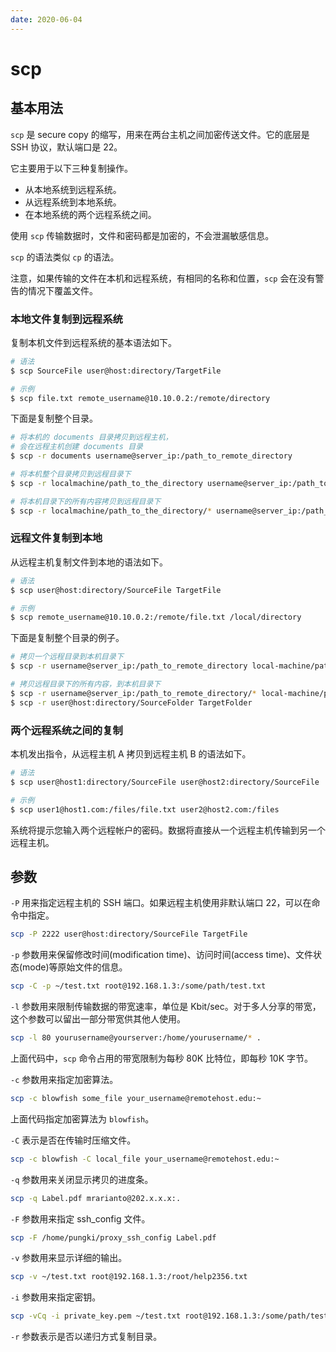 ```yaml
---
date: 2020-06-04
---
```


# scp

## 基本用法

`scp` 是 secure copy 的缩写，用来在两台主机之间加密传送文件。它的底层是 SSH 协议，默认端口是 22。

它主要用于以下三种复制操作。

- 从本地系统到远程系统。
- 从远程系统到本地系统。
- 在本地系统的两个远程系统之间。

使用 `scp` 传输数据时，文件和密码都是加密的，不会泄漏敏感信息。

`scp` 的语法类似 `cp` 的语法。

注意，如果传输的文件在本机和远程系统，有相同的名称和位置，`scp` 会在没有警告的情况下覆盖文件。

### 本地文件复制到远程系统

复制本机文件到远程系统的基本语法如下。

```bash
# 语法
$ scp SourceFile user@host:directory/TargetFile

# 示例
$ scp file.txt remote_username@10.10.0.2:/remote/directory
```

下面是复制整个目录。

```bash
# 将本机的 documents 目录拷贝到远程主机，
# 会在远程主机创建 documents 目录
$ scp -r documents username@server_ip:/path_to_remote_directory

# 将本机整个目录拷贝到远程目录下
$ scp -r localmachine/path_to_the_directory username@server_ip:/path_to_remote_directory/

# 将本机目录下的所有内容拷贝到远程目录下
$ scp -r localmachine/path_to_the_directory/* username@server_ip:/path_to_remote_directory/
```

### 远程文件复制到本地

从远程主机复制文件到本地的语法如下。

```bash
# 语法
$ scp user@host:directory/SourceFile TargetFile

# 示例
$ scp remote_username@10.10.0.2:/remote/file.txt /local/directory
```

下面是复制整个目录的例子。

```bash
# 拷贝一个远程目录到本机目录下
$ scp -r username@server_ip:/path_to_remote_directory local-machine/path_to_the_directory/

# 拷贝远程目录下的所有内容，到本机目录下
$ scp -r username@server_ip:/path_to_remote_directory/* local-machine/path_to_the_directory/
$ scp -r user@host:directory/SourceFolder TargetFolder
```

### 两个远程系统之间的复制

本机发出指令，从远程主机 A 拷贝到远程主机 B 的语法如下。

```bash
# 语法
$ scp user@host1:directory/SourceFile user@host2:directory/SourceFile

# 示例
$ scp user1@host1.com:/files/file.txt user2@host2.com:/files
```

系统将提示您输入两个远程帐户的密码。数据将直接从一个远程主机传输到另一个远程主机。

## 参数

`-P` 用来指定远程主机的 SSH 端口。如果远程主机使用非默认端口 22，可以在命令中指定。

```bash
scp -P 2222 user@host:directory/SourceFile TargetFile
```

`-p` 参数用来保留修改时间(modification time)、访问时间(access time)、文件状态(mode)等原始文件的信息。

```bash
scp -C -p ~/test.txt root@192.168.1.3:/some/path/test.txt
```

`-l` 参数用来限制传输数据的带宽速率，单位是 Kbit/sec。对于多人分享的带宽，这个参数可以留出一部分带宽供其他人使用。

```bash
scp -l 80 yourusername@yourserver:/home/yourusername/* .
```

上面代码中，`scp` 命令占用的带宽限制为每秒 80K 比特位，即每秒 10K 字节。

`-c` 参数用来指定加密算法。

```bash
scp -c blowfish some_file your_username@remotehost.edu:~
```

上面代码指定加密算法为 `blowfish`。

`-C` 表示是否在传输时压缩文件。

```bash
scp -c blowfish -C local_file your_username@remotehost.edu:~
```

`-q` 参数用来关闭显示拷贝的进度条。

```bash
scp -q Label.pdf mrarianto@202.x.x.x:.
```

`-F` 参数用来指定 ssh_config 文件。

```bash
scp -F /home/pungki/proxy_ssh_config Label.pdf
```

`-v` 参数用来显示详细的输出。

```bash
scp -v ~/test.txt root@192.168.1.3:/root/help2356.txt
```

`-i` 参数用来指定密钥。

```bash
scp -vCq -i private_key.pem ~/test.txt root@192.168.1.3:/some/path/test.txt
```

`-r` 参数表示是否以递归方式复制目录。

